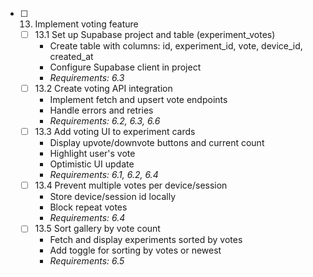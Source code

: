- [ ] 13. Implement voting feature
  - [ ] 13.1 Set up Supabase project and table (experiment_votes)
    - Create table with columns: id, experiment_id, vote, device_id, created_at
    - Configure Supabase client in project
    - _Requirements: 6.3_
  - [ ] 13.2 Create voting API integration
    - Implement fetch and upsert vote endpoints
    - Handle errors and retries
    - _Requirements: 6.2, 6.3, 6.6_
  - [ ] 13.3 Add voting UI to experiment cards
    - Display upvote/downvote buttons and current count
    - Highlight user's vote
    - Optimistic UI update
    - _Requirements: 6.1, 6.2, 6.4_
  - [ ] 13.4 Prevent multiple votes per device/session
    - Store device/session id locally
    - Block repeat votes
    - _Requirements: 6.4_
  - [ ] 13.5 Sort gallery by vote count
    - Fetch and display experiments sorted by votes
    - Add toggle for sorting by votes or newest
    - _Requirements: 6.5_

